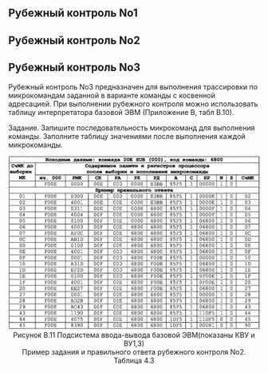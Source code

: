 ## Рубежный контроль No1

## Рубежный контроль No2

## Рубежный контроль No3

Рубежный контроль No3 предназначен для выполнения трассировки по микрокомандам заданной в варианте команды с косвенной адресацией. При выполнении рубежного контроля можно использовать таблицу интерпретатора базовой ЭВМ (Приложение В, табл В.10).

Задание. Запишите последовательность микрокоманд для выполнения команды. Заполните таблицу значениями после выполнения каждой микрокоманды.



<div align=center><img src="pic/Rubiesh3-1.png"></div>
<center>Рисунок В.11 Подсистема ввода-вывода базовой ЭВМ(показаны КВУ и ВУ1,3)<br>Пример задания и правильного ответа рубежного контроля No2. Таблица 4.3</center>